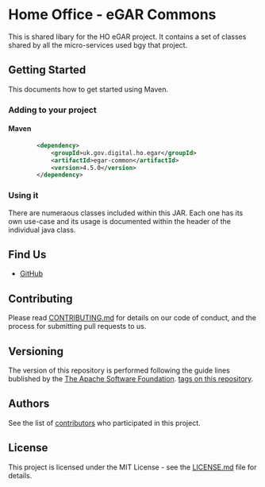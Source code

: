 # Home Office - eGAR Commons

This is shared libary for the HO eGAR project.
It contains a set of classes shared by all the micro-services used bgy that project.

## Getting Started

This documents how to get started using Maven.

### Adding to your project

#### Maven

```xml
		<dependency>
			<groupId>uk.gov.digital.ho.egar</groupId>
			<artifactId>egar-common</artifactId>
			<version>4.5.0</version>
		</dependency>
```

### Using it
There are numeraous classes included within this JAR.
Each one has its own use-case and its usage is documented within the header of the individual java class.

## Find Us

* [GitHub](https://github.com/UKHomeOffice/XXXXXXXX)

## Contributing

Please read [CONTRIBUTING.md](CONTRIBUTING.md) for details on our code of conduct, and the process for submitting pull requests to us.

## Versioning

The version of this repository is performed following the guide lines bublished by the [The Apache Software Foundation](https://apr.apache.org/versioning.html).
[tags on this repository](https://github.com/UKHomeOffice/XXXXXX/tags). 

## Authors

See the list of [contributors](https://github.com/UKHomeOffice/XXXXXXXX/contributors) who 
participated in this project.

## License

This project is licensed under the MIT License - see the [LICENSE.md](LICENSE.md) file for details.